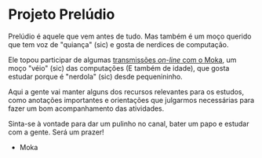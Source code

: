 # Projeto Prelúdio

Prelúdio é aquele que vem antes de tudo. Mas também é um moço querido que tem voz de "quiança" (sic) e gosta de nerdices de computação.

Ele topou participar de algumas [transmissões _on-line_ com o Moka](https://twitch.tv/MokaTechPlays), um moço "véio" (sic) das computações (E também de idade), que gosta estudar porque é "nerdola" (sic) desde pequenininho.

Aqui a gente vai manter alguns dos recursos relevantes para os estudos, como anotações importantes e orientações que julgarmos necessárias para fazer um bom acompanhamento das atividades.

Sinta-se à vontade para dar um pulinho no canal, bater um papo e estudar com a gente. Será um prazer!

- Moka

